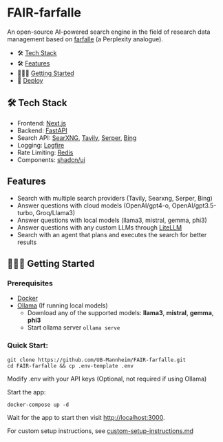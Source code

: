# FAIR-farfalle

An open-source AI-powered search engine in the field of research data management based on [farfalle](https://github.com/rashadphz/farfalle) (a Perplexity analogue).

- 🛠️ [Tech Stack](#tech-stack)
- 🛠️ [Features](#features)
- 🏃🏿‍♂️ [Getting Started](#getting-started)
- 🚀 [Deploy](#-deploy)

## 🛠️ Tech Stack

- Frontend: [Next.js](https://nextjs.org/)
- Backend: [FastAPI](https://fastapi.tiangolo.com/)
- Search API: [SearXNG](https://github.com/searxng/searxng), [Tavily](https://tavily.com/), [Serper](https://serper.dev/), [Bing](https://www.microsoft.com/en-us/bing/apis/bing-web-search-api)
- Logging: [Logfire](https://pydantic.dev/logfire)
- Rate Limiting: [Redis](https://redis.io/)
- Components: [shadcn/ui](https://ui.shadcn.com/)


## Features
- Search with multiple search providers (Tavily, Searxng, Serper, Bing)
- Answer questions with cloud models (OpenAI/gpt4-o, OpenAI/gpt3.5-turbo, Groq/Llama3)
- Answer questions with local models (llama3, mistral, gemma, phi3)
- Answer questions with any custom LLMs through [LiteLLM](https://litellm.vercel.app/docs/providers)
- Search with an agent that plans and executes the search for better results

## 🏃🏿‍♂️ Getting Started

### Prerequisites

- [Docker](https://docs.docker.com/get-docker/)
- [Ollama](https://ollama.com/download) (If running local models)
  - Download any of the supported models: **llama3**, **mistral**, **gemma**, **phi3**
  - Start ollama server `ollama serve`

### Quick Start:
```
git clone https://github.com/UB-Mannheim/FAIR-farfalle.git
cd FAIR-farfalle && cp .env-template .env
```
Modify .env with your API keys (Optional, not required if using Ollama)

Start the app:
```
docker-compose up -d
```

Wait for the app to start then visit [http://localhost:3000](http://localhost:3000).

For custom setup instructions, see [custom-setup-instructions.md](/custom-setup-instructions.md)
